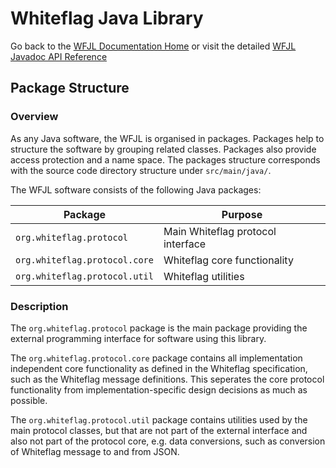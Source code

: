 # Whiteflag Java Library

Go back to the [WFJL Documentation Home](../index.md) or visit
the detailed [WFJL Javadoc API Reference](../javadoc/index.html)

## Package Structure

### Overview

As any Java software, the WFJL is organised in packages.
Packages help to structure the software by grouping related classes. Packages
also provide access protection and a name space. The packages structure
corresponds with the source code directory structure under `src/main/java/`.

The WFJL software consists of the following Java packages:

| Package                           | Purpose                           |
|-----------------------------------|-----------------------------------|
|`org.whiteflag.protocol`           | Main Whiteflag protocol interface |
|`org.whiteflag.protocol.core`      | Whiteflag core functionality      |
|`org.whiteflag.protocol.util`      | Whiteflag utilities               |

### Description

The `org.whiteflag.protocol` package is the main package providing the
external programming interface for software using this library.

The `org.whiteflag.protocol.core` package contains all implementation
independent core functionality as defined in the Whiteflag specification,
such as the Whiteflag message definitions. This seperates the core
protocol functionality from implementation-specific design decisions
as much as possible.

The `org.whiteflag.protocol.util` package contains utilities used by
the main protocol classes, but that are not part of the external interface
and also not part of the protocol core, e.g. data conversions, such as
conversion of Whiteflag message to and from JSON.
